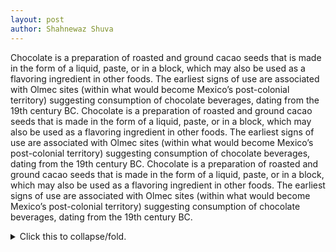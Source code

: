 ```yaml
---
layout: post
author: Shahnewaz Shuva
---
```


Chocolate is a preparation of roasted and ground cacao seeds that is made in the form of a liquid, paste, or in a block, which may also be used as a flavoring ingredient in other foods. The earliest signs of use are associated with Olmec sites (within what would become Mexico’s post-colonial territory) suggesting consumption of chocolate beverages, dating from the 19th century BC.
Chocolate is a preparation of roasted and ground cacao seeds that is made in the form of a liquid, paste, or in a block, which may also be used as a flavoring ingredient in other foods. The earliest signs of use are associated with Olmec sites (within what would become Mexico’s post-colonial territory) suggesting consumption of chocolate beverages, dating from the 19th century BC.
Chocolate is a preparation of roasted and ground cacao seeds that is made in the form of a liquid, paste, or in a block, which may also be used as a flavoring ingredient in other foods. The earliest signs of use are associated with Olmec sites (within what would become Mexico’s post-colonial territory) suggesting consumption of chocolate beverages, dating from the 19th century BC.

<details>
<summary>Click this to collapse/fold.</summary>

These details _remain_ **hidden** until expanded.

```
PASTE LOGS HERE
```

</details>
